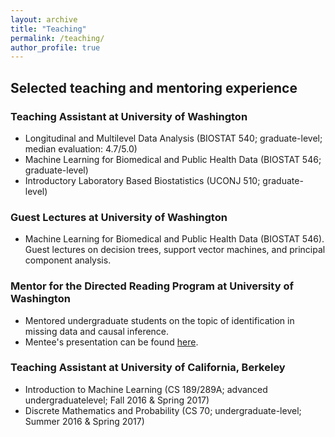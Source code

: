 ```yaml
---
layout: archive
title: "Teaching"
permalink: /teaching/
author_profile: true
---
```

## Selected teaching and mentoring experience

### Teaching Assistant at University of Washington

- Longitudinal and Multilevel Data Analysis (BIOSTAT 540; graduate-level; median evaluation: 4.7/5.0)
- Machine Learning for Biomedical and Public Health Data (BIOSTAT 546;
graduate-level)
- Introductory Laboratory Based Biostatistics (UCONJ 510; graduate-level)

### Guest Lectures at University of Washington
- Machine Learning for Biomedical and Public Health Data (BIOSTAT 546).
Guest lectures on decision trees, support vector machines, and principal component analysis.

### Mentor for the Directed Reading Program at University of Washington
- Mentored undergraduate students on the topic of identification in missing data
and causal inference.
- Mentee's presentation can be found [here](https://spa-drp.github.io/writeups/win2021/suh_slides.pdf).

### Teaching Assistant at University of California, Berkeley
- Introduction to Machine Learning (CS 189/289A; advanced undergraduatelevel; Fall 2016 & Spring 2017)
- Discrete Mathematics and Probability (CS 70; undergraduate-level; Summer
2016 & Spring 2017)




